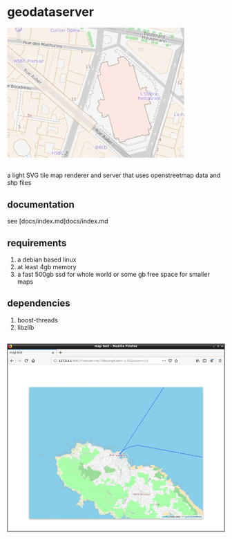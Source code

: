 # geodataserver
![sample](/webdoc/sample.jpg)
##
a light SVG tile map renderer and server that uses openstreetmap data and shp files
## documentation
see [docs/index.md]docs/index.md
## requirements
1. a debian based linux
2. at least 4gb memory
2. a fast 500gb ssd for whole world or some gb free space for smaller maps
## dependencies
1. boost-threads
2. libzlib
##
![sample](/webdoc/map13.jpg)
